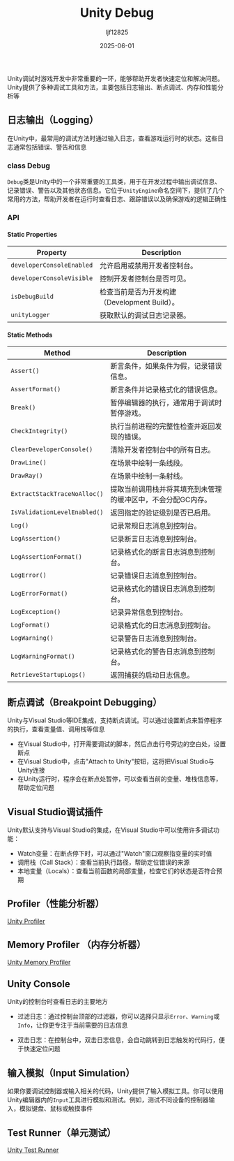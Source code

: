 ﻿---
title: "Unity Debug"
date: 2025-06-01
categories: [Note]
tags: [Unity, Unity Tool]
author: "ljf12825"
summary: classDebug, Breaking Debugging, Profiler, UnityTest
---
Unity调试时游戏开发中非常重要的一环，能够帮助开发者快速定位和解决问题。Unity提供了多种调试工具和方法，主要包括日志输出、断点调试、内存和性能分析等

## 日志输出（Logging）
在Unity中，最常用的调试方法时通过输入日志，查看游戏运行时的状态。这些日志通常包括错误、警告和信息

### class Debug
`Debug`类是Unity中的一个非常重要的工具类，用于在开发过程中输出调试信息、记录错误、警告以及其他状态信息。它位于`UnityEngine`命名空间下，提供了几个常用的方法，帮助开发者在运行时查看日志、跟踪错误以及确保游戏的逻辑正确性

### API
#### Static Properties

| Property                  | Description                     |
| ------------------------- | ------------------------------- |
| `developerConsoleEnabled` | 允许启用或禁用开发者控制台。                  |
| `developerConsoleVisible` | 控制开发者控制台是否可见。                   |
| `isDebugBuild`            | 检查当前是否为开发构建（Development Build）。 |
| `unityLogger`             | 获取默认的调试日志记录器。                   |

#### Static Methods

| Method                       | Description                     |
| ---------------------------- | ------------------------------- |
| `Assert()`                   | 断言条件，如果条件为假，记录错误信息。             |
| `AssertFormat()`             | 断言条件并记录格式化的错误信息。                |
| `Break()`                    | 暂停编辑器的执行，通常用于调试时暂停游戏。           |
| `CheckIntegrity()`           | 执行当前进程的完整性检查并返回发现的错误。           |
| `ClearDeveloperConsole()`    | 清除开发者控制台中的所有日志。                 |
| `DrawLine()`                 | 在场景中绘制一条线段。                     |
| `DrawRay()`                  | 在场景中绘制一条射线。                     |
| `ExtractStackTraceNoAlloc()` | 提取当前调用栈并将其填充到未管理的缓冲区中，不会分配GC内存。 |
| `IsValidationLevelEnabled()` | 返回指定的验证级别是否已启用。                 |
| `Log()`                      | 记录常规日志消息到控制台。                   |
| `LogAssertion()`             | 记录断言日志消息到控制台。                   |
| `LogAssertionFormat()`       | 记录格式化的断言日志消息到控制台。               |
| `LogError()`                 | 记录错误日志消息到控制台。                   |
| `LogErrorFormat()`           | 记录格式化的错误日志消息到控制台。               |
| `LogException()`             | 记录异常信息到控制台。                     |
| `LogFormat()`                | 记录格式化的日志消息到控制台。                 |
| `LogWarning()`               | 记录警告日志消息到控制台。                   |
| `LogWarningFormat()`         | 记录格式化的警告日志消息到控制台。               |
| `RetrieveStartupLogs()`      | 返回捕获的启动日志信息。                    |


## 断点调试（Breakpoint Debugging）
Unity与Visual Studio等IDE集成，支持断点调试。可以通过设置断点来暂停程序的执行，查看变量值、调用栈等信息
- 在Visual Studio中，打开需要调试的脚本，然后点击行号旁边的空白处，设置断点
- 在Visual Studio中，点击"Attach to Unity"按钮，这将把Visual Studio与Unity连接
- 在Unity运行时，程序会在断点处暂停，可以查看当前的变量、堆栈信息等，帮助定位问题

## Visual Studio调试插件
Unity默认支持与Visual Studio的集成，在Visual Studio中可以使用许多调试功能：
- Watch变量：在断点停下时，可以通过"Watch"窗口观察指变量的实时值
- 调用栈（Call Stack）：查看当前执行路径，帮助定位错误的来源
- 本地变量（Locals）：查看当前函数的局部变量，检查它们的状态是否符合预期

## Profiler（性能分析器）
[Unity Profiler](blog/Unity-Profiler/)

## Memory Profiler （内存分析器）
[Unity Memory Profiler](blog/Unity-Memory-Profiler/)

## Unity Console
Unity的控制台时查看日志的主要地方

- 过滤日志：通过控制台顶部的过滤器，你可以选择只显示`Error`、`Warning`或`Info`，让你更专注于当前需要的日志信息

- 双击日志：在控制台中，双击日志信息，会自动跳转到日志触发的代码行，便于快速定位问题

## 输入模拟（Input Simulation）
如果你要调试控制器或输入相关的代码，Unity提供了输入模拟工具。你可以使用Unity编辑器内的`Input`工具进行模拟和测试。例如，测试不同设备的控制器输入，模拟键盘、鼠标或触摸事件

## Test Runner（单元测试）
[Unity Test Runner](blog/Unity-Test-Runner/)
